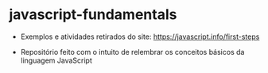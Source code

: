 # javascript-fundamentals

* Exemplos e atividades retirados do site: https://javascript.info/first-steps

* Repositório feito com o intuito de relembrar os conceitos básicos da linguagem JavaScript
